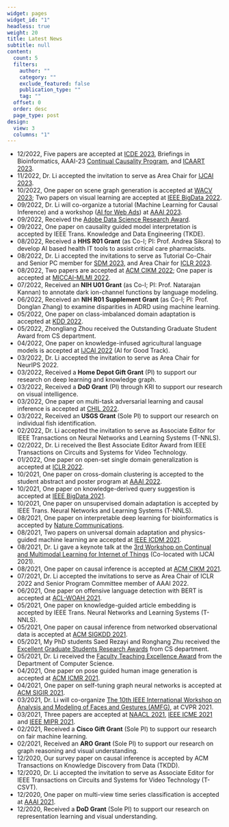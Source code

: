 ```yaml
---
widget: pages
widget_id: "1"
headless: true
weight: 20
title: Latest News
subtitle: null
content:
  count: 5
  filters:
    author: ""
    category: ""
    exclude_featured: false
    publication_type: ""
    tag: ""
  offset: 0
  order: desc
  page_type: post
design:
  view: 3
  columns: "1"
---
```

<ul class="">
     <li>12/2022, Five papers are accepted at <a href="<https://icde2023.ics.uci.edu/>" target="_blank">ICDE 2023</a>, Briefings in Bioinformatics, AAAI-23 <a href="<https://www.continualcausality.org/>" target="_blank">Continual Causality Program</a>, and <a href="<https://icaart.scitevents.org/>" target="_blank">ICAART 2023</a>.</li>
     <li>11/2022, Dr. Li accepted the invitation to serve as Area Chair for <a href="<https://ijcai-23.org/>" target="_blank">IJCAI 2023</a>.</li>
     <li>10/2022, One paper on scene graph generation is accepted at <a href="<https://wacv2023.thecvf.com/>" target="_blank">WACV 2023</a>; Two papers on visual learning are accepted at <a href="<https://bigdataieee.org/BigData2022/>" target="_blank">IEEE BigData 2022</a>.</li>
     <li>09/2022, Dr. Li will co-organize a tutorial (Machine Learning for Causal Inference) and a workshop (<a href="<https://ai4webads2023.github.io/>" target="_blank">AI for Web Ads</a>) at <a href="<https://aaai.org/Conferences/AAAI-23/>" target="_blank">AAAI 2023</a>.</li>
     <li>09/2022, Received the <a href="<https://research.adobe.com/data-science-research-awards/>" target="_blank">Adobe Data Science Research Award</a>.</li>
     <li>09/2022, One paper on causality guided model interpretation is accepted by IEEE Trans. Knowledge and Data Engineering (TKDE)</a>.</li>
     <li>08/2022, Received a <strong>HHS R01 Grant</strong> (as Co-I; PI: Prof. Andrea Sikora) to develop AI based health IT tools to assist critical care pharmacists</a>.</li>
     <li>08/2022, Dr. Li accepted the invitations to serve as Tutorial Co-Chair and Senior PC member for <a href="<https://www.siam.org/conferences/cm/conference/sdm23>" target="_blank">SDM 2023</a>, and Area Chair for <a href="<https://iclr.cc/>" target="_blank">ICLR 2023</a>.</li>
     <li>08/2022, Two papers are accepted at <a href="<https://www.cikm2022.org/>" target="_blank">ACM CIKM 2022</a>; One paper is accepted at <a href="<https://sites.google.com/view/mlmi2022/>" target="_blank">MICCAI-MLMI 2022</a>.</li>
     <li>07/2022, Received an <strong>NIH U01 Grant</strong> (as Co-I; PI: Prof. Natarajan Kannan) to annotate dark ion-channel functions by language modeling</a>.</li>
     <li>06/2022, Received an <strong>NIH R01 Supplement Grant</strong> (as Co-I; PI: Prof. Donglan Zhang) to examine disparities in ADRD using machine learning</a>.</li>
     <li>05/2022, One paper on class-imbalanced domain adaptation is accepted at <a href="<https://kdd.org/kdd2022/>" target="_blank">KDD 2022</a>.</li>
     <li>05/2022, Zhongliang Zhou received the Outstanding Graduate Student Award</a> from CS department</a>.</li>
     <li>04/2022, One paper on knowledge-infused agricultural language models is accepted at <a href="<https://ijcai-22.org/>" target="_blank">IJCAI 2022</a> (AI for Good Track)</a>.</li>
     <li>03/2022, Dr. Li accepted the invitation to serve as Area Chair for NeurIPS 2022</a>.</li>
     <li>03/2022, Received a <strong>Home Depot Gift Grant</strong> (PI) to support our research on deep learning and knowledge graph</a>.</li>
     <li>03/2022, Received a <strong>DoD Grant</strong> (PI) through KRI to support our research on visual intelligence</a>.</li>
     <li>03/2022, One paper on multi-task adversarial learning and causal inference is accepted at <a href="<https://www.chilconference.org/>" target="_blank">CHIL 2022</a>.</li>
     <li>03/2022, Received an <strong>USGS Grant</strong> (Sole PI) to support our research on individual fish identification</a>.</li>
     <li>02/2022, Dr. Li accepted the invitation to serve as Associate Editor for IEEE Transactions on Neural Networks and Learning Systems (T-NNLS)</a>.</li>
     <li>02/2022, Dr. Li received the Best Associate Editor Award from IEEE Transactions on Circuits and Systems for Video Technology</a>.</li> 
   <li>01/2022, One paper on open-set single domain generalization is accepted at <a href=".<https://iclr.cc/>" target="_blank">ICLR 2022</a>.</li> 
   <li>10/2021, One paper on cross-domain clustering is accepted to the student abstract and poster program at <a href="https://aaai.org/Conferences/AAAI-22/" target="_blank">AAAI 2022</a>.</li> 
    <li>10/2021, One paper on knowledge-derived query suggestion is accepted at <a href="https://bigdataieee.org/BigData2021/" target="_blank">IEEE BigData 2021</a>.</li>   
    <li>10/2021, One paper on unsupervised domain adaptation is accepted by IEEE Trans. Neural Networks and Learning Systems (T-NNLS).</li>    
    <li>08/2021, One paper on interpretable deep learning for bioinformatics is accepted by <a href="https://www.nature.com/articles/s41467-021-25975-9"target="_blank">Nature Communications</a>.</li>
    <li>08/2021, Two papers on universal domain adaptation and physics-guided machine learning are accepted at <a href="https://icdm2021.auckland.ac.nz/" target="_blank">IEEE ICDM 2021</a>.</li>    
    <li>08/2021, Dr. Li gave a keynote talk at the <a href="https://cmliot2021.github.io/" target="_blank">3rd Workshop on Continual and Multimodal Learning for Internet of Things</a> (Co-located with IJCAI 2021).</li>
    <li>08/2021, One paper on causal inference is accepted at <a href="https://www.cikm2021.org/" target="_blank">ACM CIKM 2021</a>.</li>  
    <li>07/2021, Dr. Li  accepted the invitations to serve as Area Chair of ICLR 2022 and Senior Program Committee member of AAAI 2022.</li>   
    <li>06/2021, One paper on offensive language detection with BERT is accepted at <a href="https://www.workshopononlineabuse.com" target="_blank">ACL-WOAH 2021</a>.</li>  
    <li>05/2021, One paper on knowledge-guided article embedding is accepted by IEEE Trans. Neural Networks and Learning Systems (T-NNLS).</li>  
    <li>05/2021, One paper on causal inference from networked observational data is accepted at <a href="https://www.kdd.org/kdd2021/" target="_blank">ACM SIGKDD 2021</a>.</li>
    <li>05/2021, My PhD students Saed Rezayi and Ronghang Zhu received the <a href="https://www.cs.uga.edu/news/stories/2021/congratulations-2020-2021-cs-student-award-recipients" target="_blank">Excellent Graduate Students Research Awards</a> from CS department.</li>  
    <li>05/2021, Dr. Li  received the <a href="https://www.cs.uga.edu/news/stories/2021/congratulations-2020-2021-cs-department-award-recipients" target="_blank">Faculty Teaching Excellence Award</a> from the Department of Computer Science.</li>
    <li>04/2021, One paper on pose guided human image generation is accepted at <a href="http://icmr2021.org/" target="_blank">ACM ICMR 2021</a>.</li>  
    <li>04/2021, One paper on self-tuning graph neural networks is accepted at <a href="https://www.sigir.org/sigir2021/" target="_blank">ACM SIGIR 2021</a>.</li>  
    <li>03/2021, Dr. Li  will co-organize <a href="https://web.northeastern.edu/smilelab/amfg2021/" target="_blank">The 10th IEEE International Workshop on Analysis and Modeling of Faces and Gestures (AMFG)</a>, at CVPR 2021.</li> 
    <li>03/2021, Three papers are accepted at <a href="https://2021.naacl.org/" target="_blank">NAACL 2021</a>, <a href="https://2021.ieeeicme.org/" target="_blank">IEEE ICME 2021</a> and <a href="https://mipr2021.org/" target="_blank">IEEE MIPR 2021</a>.</li> 
    <li>02/2021, Received a <strong>Cisco Gift Grant</strong> (Sole PI) to support our research on fair machine learning.</li>   
    <li>02/2021, Received an <strong>ARO Grant</strong> (Sole PI) to support our research on graph reasoning and visual understanding.</li>  
    <li>12/2020, Our survey paper on causal inference is accepted by ACM Transactions on Knowledge Discovery from Data (TKDD).</li>  
    <li>12/2020, Dr. Li  accepted the invitation to serve as Associate Editor for IEEE Transactions on Circuits and Systems for Video Technology (T-CSVT).</li>   
    <li>12/2020, One paper on multi-view time series classification is accepted at <a href="https://ijcai20.org/" target="_blank">AAAI 2021</a>.</li>
    <li>12/2020, Received a <strong>DoD Grant</strong> (Sole PI) to support our research on representation learning and visual understanding.</li>   
</ul>